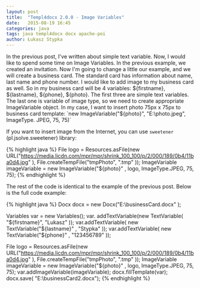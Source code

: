 ```yaml
---
layout: post
title:  "Templ4docx 2.0.0 - Image Variables"
date:   2015-08-19 16:45
categories: java
tags: java templ4docx docx apache-poi
author: Łukasz Stypka
---
```

In the previous post, I've written about simple text variable. Now, I would like to spend some time on Image Variables. In the previous example, we created an invitation. Now I'm going to change a little our example, and we will create a business card. The standard card has information about name, last name and phone number. I would like to add image to my business card as well. So in my business card will be 4 variables: ${firstname}, ${lastname}, ${phone}, ${photo}.
The first three are simple text variables. The last one is variable of image type, so we need to create appropriate ImageVariable object. In my case, I want to insert photo 75px x 75px to business card template:
`new ImageVariable("${photo}", "E:\\photo.jpeg", ImageType. JPEG, 75, 75)`

If you want to insert image from the Internet, you can use `sweetener` (pl.jsolve.sweetener) library:

{% highlight java %}
File logo = Resources.asFile(new URL("https://media.licdn.com/mpr/mpr/shrink_100_100/p/2/000/189/0b4/11ba0d4.jpg" ), File.createTempFile("tmpPhoto", ".tmp" ));
ImageVariable imageVariable = new ImageVariable("${photo}" , logo, ImageType.JPEG, 75, 75);
{% endhighlight %}

The rest of the code is identical to the example of the previous post. 
Below is the full code example:

{% highlight java %}
Docx docx = new Docx("E:\\businessCard.docx" );

Variables var = new Variables();
var. addTextVariable(new TextVariable( "${firstname}", "Lukasz" ));
var.addTextVariable( new TextVariable("${lastname}" , "Stypka" ));
var.addTextVariable( new TextVariable("${phone}" , "123456789" ));

File logo = Resources.asFile(new URL("https://media.licdn.com/mpr/mpr/shrink_100_100/p/2/000/189/0b4/11ba0d4.jpg" ), File.createTempFile("tmpPhoto", ".tmp" ));
ImageVariable imageVariable = new ImageVariable("${photo}" , logo, ImageType.JPEG, 75, 75);
var.addImageVariable(imageVariable);
docx.fillTemplate(var);
docx.save( "E:\\businessCard2.docx");
{% endhighlight %}
